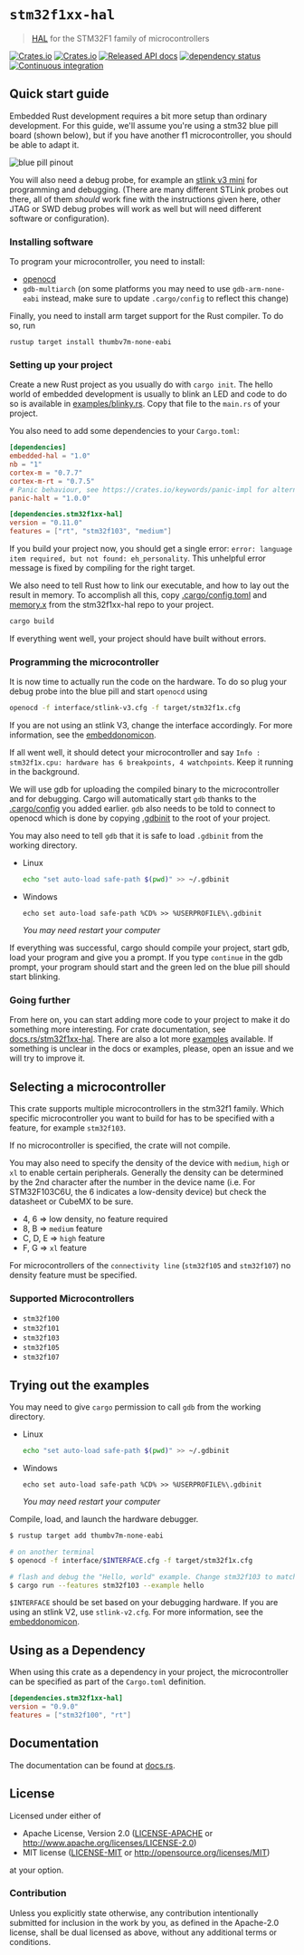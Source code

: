 # `stm32f1xx-hal`

> [HAL] for the STM32F1 family of microcontrollers

[HAL]: https://crates.io/crates/embedded-hal

[![Crates.io](https://img.shields.io/crates/d/stm32f1xx-hal.svg)](https://crates.io/crates/stm32f1xx-hal)
[![Crates.io](https://img.shields.io/crates/v/stm32f1xx-hal.svg)](https://crates.io/crates/stm32f1xx-hal)
[![Released API docs](https://docs.rs/stm32f1xx-hal/badge.svg)](https://docs.rs/stm32f1xx-hal)
[![dependency status](https://deps.rs/repo/github/stm32-rs/stm32f1xx-hal/status.svg)](https://deps.rs/repo/github/stm32-rs/stm32f1xx-hal)
[![Continuous integration](https://github.com/stm32-rs/stm32f1xx-hal/workflows/Continuous%20integration/badge.svg)](https://github.com/stm32-rs/stm32f1xx-hal)

## Quick start guide

Embedded Rust development requires a bit more setup than ordinary development.
For this guide, we'll assume you're using a stm32 blue pill board (shown
below), but if you have another f1 microcontroller, you should be able to adapt
it.

![blue pill pinout](BluePillPinout.jpg "opt title")

You will also need a debug probe, for example an [stlink v3
mini](https://www.st.com/en/development-tools/stlink-v3mini.html) for programming and debugging.
(There are many different STLink probes out there, all of them _should_ work fine with the instructions given here, other JTAG or SWD debug probes will work as well but will need different software or configuration).

### Installing software

To program your microcontroller, you need to install:
- [openocd](http://openocd.org/)
- `gdb-multiarch` (on some platforms you may need to use `gdb-arm-none-eabi` instead, make sure to update `.cargo/config` to reflect this change)

Finally, you need to install arm target support for the Rust compiler. To do
so, run
```
rustup target install thumbv7m-none-eabi
```


### Setting up your project

Create a new Rust project as you usually do with `cargo init`. The hello world
of embedded development is usually to blink an LED and code to do so is
available in [examples/blinky.rs](examples/blinky.rs). Copy that file to the
`main.rs` of your project.

You also need to add some dependencies to your `Cargo.toml`:

```toml
[dependencies]
embedded-hal = "1.0"
nb = "1"
cortex-m = "0.7.7"
cortex-m-rt = "0.7.5"
# Panic behaviour, see https://crates.io/keywords/panic-impl for alternatives
panic-halt = "1.0.0"

[dependencies.stm32f1xx-hal]
version = "0.11.0"
features = ["rt", "stm32f103", "medium"]
```

If you build your project now, you should get a single error: `error: language
item required, but not found: eh_personality`. This unhelpful error message 
is fixed by compiling for the right target.

We also need to tell Rust how to link our executable, and how to lay out the
result in memory. To accomplish all this, copy
[.cargo/config.toml](.cargo/config.toml) and [memory.x](memory.x) from the
stm32f1xx-hal repo to your project.

```bash
cargo build
```

If everything went well, your project should have built without errors.


### Programming the microcontroller

It is now time to actually run the code on the hardware.  To do so plug your
debug probe into the blue pill and start `openocd` using
```bash
openocd -f interface/stlink-v3.cfg -f target/stm32f1x.cfg
```
If you are not using an stlink V3, change the interface accordingly. 
For more information, see the [embeddonomicon].

If all went well, it should detect your microcontroller and say `Info :
stm32f1x.cpu: hardware has 6 breakpoints, 4 watchpoints`. Keep it running in
the background.

We will use gdb for uploading the compiled binary to the microcontroller and
for debugging. Cargo will automatically start `gdb` thanks to the
[.cargo/config](.cargo/config) you added earlier. `gdb` also needs to be told
to connect to openocd which is done by copying [.gdbinit](.gdbinit) to the root
of your project.

You may also need to tell `gdb` that it is safe to load `.gdbinit` from the
working directory.
- Linux
  ```bash
  echo "set auto-load safe-path $(pwd)" >> ~/.gdbinit
  ```
- Windows
  ```batch
  echo set auto-load safe-path %CD% >> %USERPROFILE%\.gdbinit
  ```
  *You may need restart your computer*

If everything was successful, cargo should compile your project, start gdb,
load your program and give you a prompt. If you type `continue` in the gdb
prompt, your program should start and the green led on the blue pill should
start blinking.


### Going further

From here on, you can start adding more code to your project to make it do
something more interesting. For crate documentation, see
[docs.rs/stm32f1xx-hal](https://docs.rs/stm32f1xx-hal). There are also a lot
more [examples](examples) available. If something is unclear in the docs or
examples, please, open an issue and we will try to improve it.




## Selecting a microcontroller

This crate supports multiple microcontrollers in the
stm32f1 family. Which specific microcontroller you want to build for has to be
specified with a feature, for example `stm32f103`. 

If no microcontroller is specified, the crate will not compile.

You may also need to specify the density of the device with `medium`, `high` or `xl` 
to enable certain peripherals. Generally the density can be determined by the 2nd character 
after the number in the device name (i.e. For STM32F103C6U, the 6 indicates a low-density
device) but check the datasheet or CubeMX to be sure.
* 4, 6 => low density, no feature required
* 8, B => `medium` feature
* C, D, E => `high` feature
* F, G => `xl` feature

For microcontrollers of the `connectivity line` (`stm32f105` and `stm32f107`) no
density feature must be specified.

### Supported Microcontrollers

* `stm32f100`
* `stm32f101`
* `stm32f103`
* `stm32f105`
* `stm32f107`

## Trying out the examples

You may need to give `cargo` permission to call `gdb` from the working directory.
- Linux
  ```bash
  echo "set auto-load safe-path $(pwd)" >> ~/.gdbinit
  ```
- Windows
  ```batch
  echo set auto-load safe-path %CD% >> %USERPROFILE%\.gdbinit
  ```
  *You may need restart your computer*

Compile, load, and launch the hardware debugger.
```bash
$ rustup target add thumbv7m-none-eabi

# on another terminal
$ openocd -f interface/$INTERFACE.cfg -f target/stm32f1x.cfg

# flash and debug the "Hello, world" example. Change stm32f103 to match your hardware
$ cargo run --features stm32f103 --example hello
```

`$INTERFACE` should be set based on your debugging hardware. If you are using
an stlink V2, use `stlink-v2.cfg`. For more information, see the
[embeddonomicon].

[embeddonomicon]: https://rust-embedded.github.io/book/start/hardware.html



## Using as a Dependency

When using this crate as a dependency in your project, the microcontroller can 
be specified as part of the `Cargo.toml` definition.

```toml
[dependencies.stm32f1xx-hal]
version = "0.9.0"
features = ["stm32f100", "rt"]
```

## Documentation

The documentation can be found at [docs.rs](https://docs.rs/stm32f1xx-hal/).

## License

Licensed under either of

- Apache License, Version 2.0 ([LICENSE-APACHE](LICENSE-APACHE) or
  http://www.apache.org/licenses/LICENSE-2.0)
- MIT license ([LICENSE-MIT](LICENSE-MIT) or http://opensource.org/licenses/MIT)

at your option.

### Contribution

Unless you explicitly state otherwise, any contribution intentionally submitted
for inclusion in the work by you, as defined in the Apache-2.0 license, shall be
dual licensed as above, without any additional terms or conditions.

